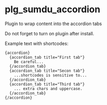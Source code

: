 # plg_sumdu_accordion
Plugin to wrap content into the accordion tabs

Do not forget to turn on plugin after install.

Example text with shortcodes:
```
{accordion}
  {accordion_tab title="First tab"}
    Be careful...
  {/accordion_tab}
  {accordion_tab title="Secon tab"}
    ...shortcodes is sensitive to...
  {/accordion_tab}
  {accordion_tab title="Third tab"}
    ... extra chars and uppercase.
  {/accordion_tab}
{/accordion}
```
